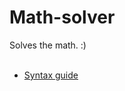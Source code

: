 # Math-solver

Solves the math. :)<br><br>

- [Syntax guide](https://github.com/Tom-the-Bomb/math-solver/blob/master/guide.md)